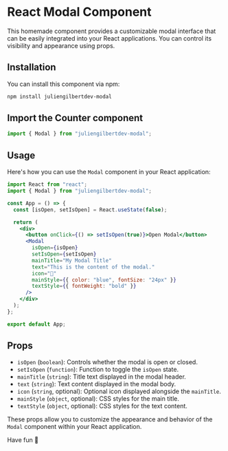 # React Modal Component

This homemade component provides a customizable modal interface that can be easily integrated into your React applications. You can control its visibility and appearance using props.

## Installation

You can install this component via npm:

```bash
npm install juliengilbertdev-modal
```

## Import the Counter component

```js
import { Modal } from "juliengilbertdev-modal";
```

## Usage

Here's how you can use the `Modal` component in your React application:

```jsx
import React from "react";
import { Modal } from "juliengilbertdev-modal";

const App = () => {
  const [isOpen, setIsOpen] = React.useState(false);

  return (
    <div>
      <button onClick={() => setIsOpen(true)}>Open Modal</button>
      <Modal
        isOpen={isOpen}
        setIsOpen={setIsOpen}
        mainTitle="My Modal Title"
        text="This is the content of the modal."
        icon="🎉"
        mainStyle={{ color: "blue", fontSize: "24px" }}
        textStyle={{ fontWeight: "bold" }}
      />
    </div>
  );
};

export default App;
```

## Props

- `isOpen` (`boolean`): Controls whether the modal is open or closed.
- `setIsOpen` (`function`): Function to toggle the `isOpen` state.
- `mainTitle` (`string`): Title text displayed in the modal header.
- `text` (`string`): Text content displayed in the modal body.
- `icon` (`string`, optional): Optional icon displayed alongside the `mainTitle`.
- `mainStyle` (`object`, optional): CSS styles for the main title.
- `textStyle` (`object`, optional): CSS styles for the text content.

These props allow you to customize the appearance and behavior of the `Modal` component within your React application.

Have fun 🙂
